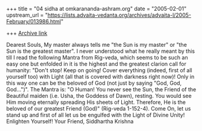 +++
title = "04 sidha at omkarananda-ashram.org"
date = "2005-02-01"
upstream_url = "https://lists.advaita-vedanta.org/archives/advaita-l/2005-February/013986.html"

+++
[Archive link](https://lists.advaita-vedanta.org/archives/advaita-l/2005-February/013986.html)

Dearest Souls,
My master always tells me "the Sun is my master" or "the Sun is the
greatest master". I never understood what he really meant by this till I
read the following Mantra from Rig-veda, which seems to be such an easy
one but enfolded in it is the highest and the greatest clarion call for
humanity:
"Don't stop! Keep on going! Cover everything (indeed, first of all
yourself too) with Light (all that is covered with darkness right now)!
Only in this way one can be the beloved of God (not just by saying "God,
God, God...")".
The Mantra is:
"O Human! You never see the Sun, the Friend of the Beautiful maiden (i.e.
Usha, the Goddess of Dawn), resting. You would see Him moving eternally
spreading His sheets of Light. Therefore, He is the beloved of our
greatest Friend (God)" (Rig-veda 1-152-4).
Come On, let us stand up and first of all let us be engulfed with the
Light of Divine Unity! Enlighten Yourself!
Your Friend,
Siddhartha Krishna



